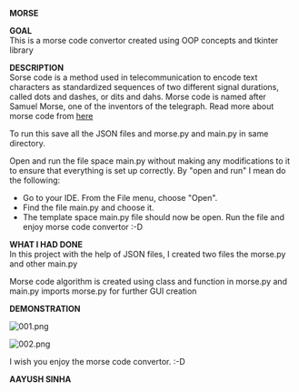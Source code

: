 **MORSE**  

**GOAL**  
This is a morse code convertor created using OOP concepts and tkinter library 


**DESCRIPTION**  
Sorse code is a method used in telecommunication to encode text characters as standardized sequences of two different signal durations, called dots and dashes, or dits and dahs. Morse code is named after Samuel Morse, one of the inventors of the telegraph. Read more about morse code from [here](https://en.wikipedia.org/wiki/Morse_code)


To run this save all the JSON files and morse.py and main.py in same directory.


Open and run the file space main.py without making any modifications to it to ensure that everything is set up correctly. By "open and run" I mean do the following:
* Go to your IDE. From the File menu, choose "Open".
* Find the file main.py and choose it.
* The template space main.py file should now be open. Run the file and enjoy morse code convertor :-D



**WHAT I HAD DONE**  
In this project with the help of JSON files, I created two files the morse.py and other main.py

Morse code algorithm is created using class and function in morse.py and main.py imports morse.py for further GUI creation

**DEMONSTRATION**  

![001.png](https://github.com/aayushsinha0706/Play-With-Python/blob/main/Morse%20Code%20Converter/images/001.png)

![002.png](https://github.com/aayushsinha0706/Play-With-Python/blob/main/Morse%20Code%20Converter/images/002.png)

I wish you enjoy the morse code convertor. :-D

**AAYUSH SINHA**  
